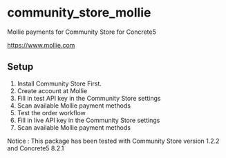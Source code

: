# community_store_mollie

Mollie payments for Community Store for Concrete5

https://www.mollie.com

## Setup
1. Install Community Store First.
2. Create account at Mollie
3. Fill in test API key in the Community Store settings
4. Scan available Mollie payment methods
5. Test the order workflow
6. Fill in live API key in the Community Store settings
7. Scan available Mollie payment methods

Notice : This package has been tested with Community Store version 1.2.2 and Concrete5 8.2.1
